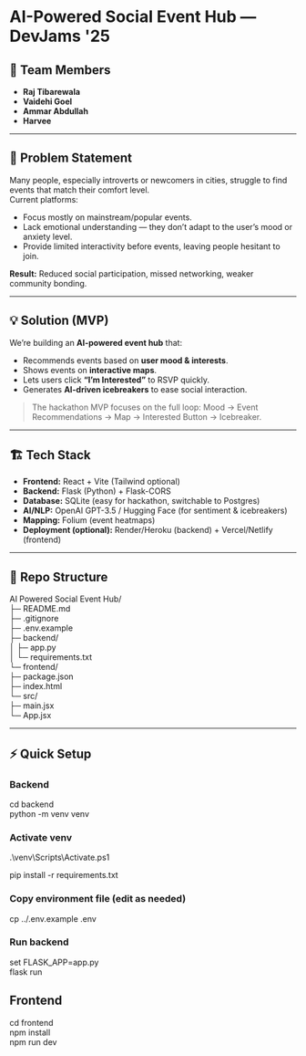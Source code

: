 # AI-Powered Social Event Hub — DevJams '25

## 🚀 Team Members
- **Raj Tibarewala**
- **Vaidehi Goel**  
- **Ammar Abdullah**  
- **Harvee**  

---

## 🎯 Problem Statement
Many people, especially introverts or newcomers in cities, struggle to find events that match their comfort level.  
Current platforms:
- Focus mostly on mainstream/popular events.
- Lack emotional understanding — they don’t adapt to the user’s mood or anxiety level.
- Provide limited interactivity before events, leaving people hesitant to join.

**Result:** Reduced social participation, missed networking, weaker community bonding.

---

## 💡 Solution (MVP)
We’re building an **AI-powered event hub** that:
- Recommends events based on **user mood & interests**.  
- Shows events on **interactive maps**.  
- Lets users click **“I’m Interested”** to RSVP quickly.  
- Generates **AI-driven icebreakers** to ease social interaction.  

> The hackathon MVP focuses on the full loop: Mood → Event Recommendations → Map → Interested Button → Icebreaker.

---

## 🏗 Tech Stack
- **Frontend:** React + Vite (Tailwind optional)  
- **Backend:** Flask (Python) + Flask-CORS  
- **Database:** SQLite (easy for hackathon, switchable to Postgres)  
- **AI/NLP:** OpenAI GPT-3.5 / Hugging Face (for sentiment & icebreakers)  
- **Mapping:** Folium (event heatmaps)  
- **Deployment (optional):** Render/Heroku (backend) + Vercel/Netlify (frontend)

---

## 📂 Repo Structure
AI Powered Social Event Hub/<br>
├─ README.md<br>
├─ .gitignore<br>
├─ .env.example<br>
├─ backend/<br>
│ ├─ app.py<br>
│ └─ requirements.txt<br>
└─ frontend/<br>
├─ package.json<br>
├─ index.html<br>
└─ src/<br>
├─ main.jsx<br>
└─ App.jsx<br>


---

## ⚡ Quick Setup

### Backend
cd backend
<br>
python -m venv venv

### Activate venv
.\venv\Scripts\Activate.ps1

pip install -r requirements.txt

### Copy environment file (edit as needed)
cp ../.env.example .env  

### Run backend
set FLASK_APP=app.py
<br>
flask run


## Frontend
cd frontend
<br>
npm install
<br>
npm run dev

